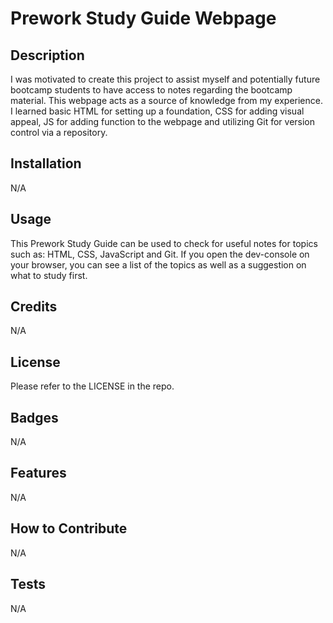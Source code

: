 # Prework Study Guide Webpage

## Description

I was motivated to create this project to assist myself and potentially future bootcamp students to have access to notes regarding the bootcamp material.
This webpage acts as a source of knowledge from my experience. 
I learned basic HTML for setting up a foundation, CSS for adding visual appeal, JS for adding function to the webpage and utilizing Git for version control via a repository.


## Installation

N/A

## Usage

This Prework Study Guide can be used to check for useful notes for topics such as: HTML, CSS, JavaScript and Git.
If you open the dev-console on your browser, you can see a list of the topics as well as a suggestion on what to study first.

## Credits

N/A

## License

Please refer to the LICENSE in the repo.

## Badges

N/A

## Features

N/A

## How to Contribute

N/A

## Tests

N/A